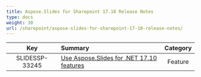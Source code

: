 ```yaml
---
title: Aspose.Slides for Sharepoint 17.10 Release Notes
type: docs
weight: 30
url: /sharepoint/aspose-slides-for-sharepoint-17-10-release-notes/
---
```


|**Key** |**Summary** |**Category** |
| :-: | :- | :-: |
|SLIDESSP-33245|[Use Aspose.Slides for .NET 17.10 features](https://docs.aspose.com/display/slidesnet/Aspose.Slides+for+.NET+17.10+Release+Notes)|Feature|

